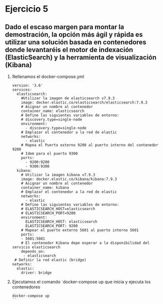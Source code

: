 # Ejercicio 5 
   
 ##  Dado el escaso margen para montar la demostración, la opción más ágil y rápida es utilizar una solución basada en contenedores donde levantaréis el motor de indexación (ElasticSearch) y la herramienta de visualización (Kibana)

1. Rellenamos el docker-compose.yml
	```
	version: '3.6'
	services:
	  elasticsearch:
	    #Utilizar la imagen de elasticsearch v7.9.3
	    image: docker.elastic.co/elasticsearch/elasticsearch:7.9.3
	    # Asignar un nombre al contenedor
	    container_name: elasticsearch
	    # Define las siguientes variables de entorno: 
	    # discovery.type=single-node
	    environment:
	      - discovery.type=single-node
	    # Emplazar el contenedor a la red de elastic
	    networks:
	      - elastic
	    # Mapea el Puerto externo 9200 al puerto interno del contenedor 9200
	    # Idem para el puerto 9300
	    ports:
	      - 9200:9200
	      - 9300:9300
	  kibana:
	    # Utilizar la imagen kibana v7.9.3
	    image: docker.elastic.co/kibana/kibana:7.9.3
	    # Asignar un nombre al contenedor
	    container_name: kibana
	    # Emplazar el contenedor a la red de elastic
	    networks:
	      - elastic
	    # Define las siguientes variables de entorno: 
	    # ELASTICSEARCH_HOST=elasticsearch
	    # ELASTICSEARCH_PORT=9200
	    environment:
	      ELASTICSEARCH_HOST: elasticsearch
	      ELASTICSEARCH_PORT: 9200
	    # Mapear el puerto externo 5601 al puerto interno 5601
	    ports:
	    - 5601:5601
	    # El contenedor Kibana depe esperar a la disponibilidad del servicio elasticsearch
	    depends_on:
	     - elasticsearch
	 # Definir la red elastic (bridge)
	networks:
	  elastic:
	    driver: bridge
	```
2. Ejecutamos el comando `docker-compose up que inicia y ejecuta los contenedores
	```
	docker-compose up 
	``